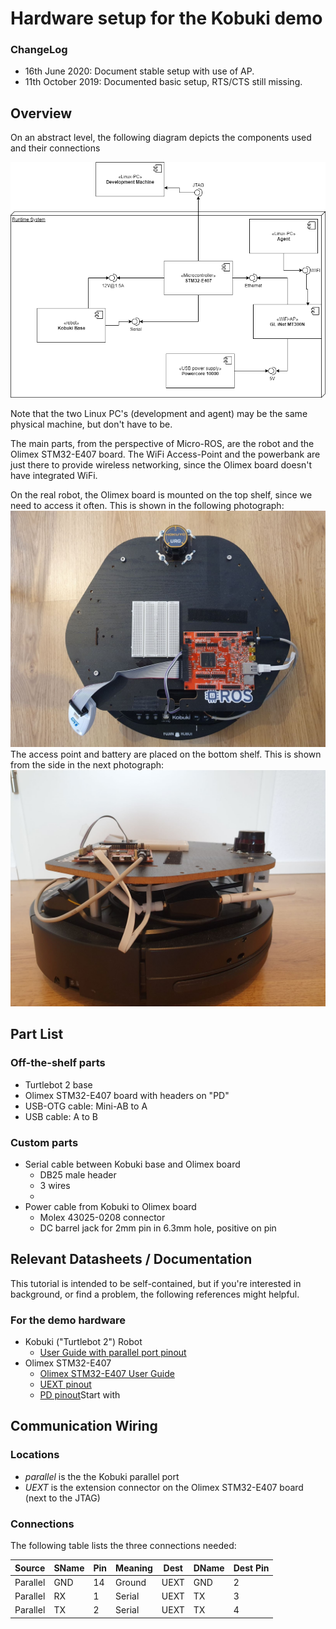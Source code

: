 # Hardware setup for the Kobuki demo

### ChangeLog

 * 16th June 2020: Document stable setup with use of AP.
 * 11th October 2019: Documented basic setup, RTS/CTS still missing.

## Overview

On an abstract level, the following diagram depicts the components used and their connections

![](layout.png)

Note that the two Linux PC's (development and agent) may be the same physical machine, but don't have to be.

The main parts, from the perspective of Micro-ROS, are the robot and the Olimex STM32-E407 board. The WiFi Access-Point and the powerbank are just there to provide wireless networking, since the Olimex board doesn't have integrated WiFi.

On the real robot, the Olimex board is mounted on the top shelf, since we need to access it often. This is shown in the following photograph:
![](kobuki-olimex.jpg)
The access point and battery are placed on the bottom shelf. This is shown from the side in the next photograph:
![](kobuki-side.jpg)


## Part List

### Off-the-shelf parts
 
 * Turtlebot 2 base
 * Olimex STM32-E407 board with headers on "PD"
 * USB-OTG cable: Mini-AB to A
 * USB cable: A to B

### Custom parts

 * Serial cable between Kobuki base and Olimex board
    * DB25 male header
    * 3 wires
    * 
 * Power cable from Kobuki to Olimex board
    * Molex 43025-0208 connector
    * DC barrel jack for 2mm pin in 6.3mm hole, positive on pin
    

## Relevant Datasheets / Documentation

This tutorial is intended to be self-contained, but if you're interested in background, or find a problem, the following references might helpful.

### For the demo hardware

 * Kobuki ("Turtlebot 2") Robot
    * [User Guide with parallel port pinout](https://docs.google.com/document/d/15k7UBnYY_GPmKzQCjzRGCW-4dIP7zl_R_7tWPLM0zKI/edit#bookmark=id.jso1h9boryth)
 * Olimex STM32-E407
    * [Olimex STM32-E407 User Guide](https://www.olimex.com/Products/ARM/ST/STM32-E407/resources/STM32-E407.pdf)
    * [UEXT pinout](https://www.olimex.com/Products/ARM/ST/STM32-E407/resources/STM32-E407.pdf#15)
    * [PD pinout](https://www.olimex.com/Products/ARM/ST/STM32-E407/resources/STM32-E407.pdf#18)Start with 

## Communication Wiring

### Locations
 * *parallel* is the the Kobuki parallel port
 * *UEXT* is the extension connector on the Olimex STM32-E407 board (next to the JTAG)

### Connections

The following table lists the three connections needed:

|  Source  | SName  | Pin | Meaning | Dest | DName | Dest Pin |
|----------|--------|-----|---------|------|-------|----------|
| Parallel | GND    | 14  | Ground  | UEXT | GND   | 2        |
| Parallel | RX     | 1   | Serial  | UEXT | TX    | 3        |
| Parallel | TX     | 2   | Serial  | UEXT | TX    | 4        |

